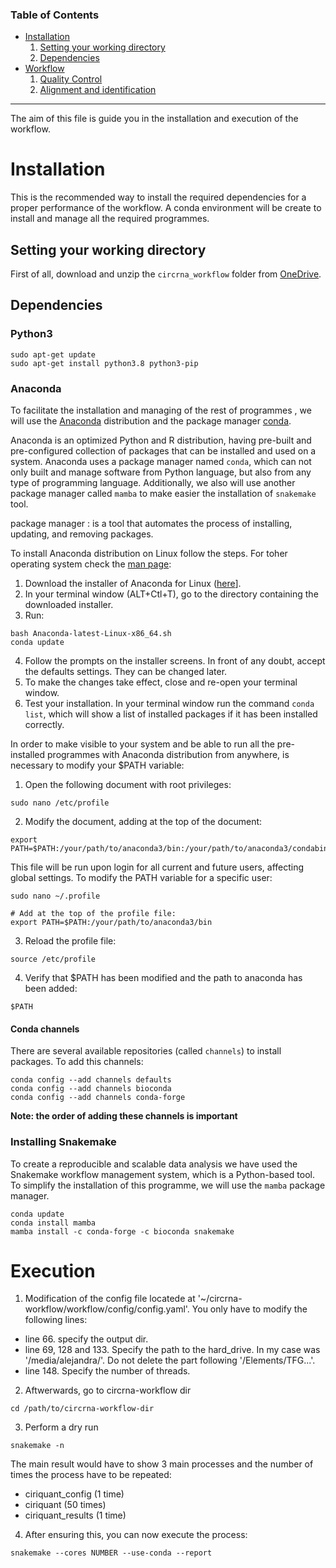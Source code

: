 

### Table of Contents
* [Installation](#installation)
  1. [Setting your working directory](setting-your-working-directory)
  2. [Dependencies](#dependencies)
* [Workflow](#workflow)
  1. [Quality Control](#quality-control)
  2. [Alignment and identification](#alignment-and-identification)

***
The aim of this file is guide you in the installation and execution of the workflow.

# Installation
This is the recommended way to install the required dependencies for a proper performance of the workflow. A conda environment  will be create to install and manage all the required programmes.

## Setting your working directory
First of all, download and unzip the `circrna_workflow` folder from [OneDrive](https://idibell-my.sharepoint.com/:f:/g/personal/lgonzalezm_idibell_cat/EpOC5lhue0hImsDyT5SxBegBLxDD2Hi-kdpc2pM75YogVg?e=Ny79Vn).


## Dependencies
### Python3
```{bash}
sudo apt-get update
sudo apt-get install python3.8 python3-pip
```

### Anaconda
To facilitate the installation and managing of the rest of programmes , we will use the [Anaconda](https://www.anaconda.com/) distribution and the package manager [conda](https://conda.io/projects/conda/en/latest/index.html).

Anaconda is an optimized Python and R distribution, having pre-built and pre-configured collection of packages that can be installed and used on a system. Anaconda uses a package manager named `conda`, which can not only built and manage software from Python language, but also from any type of programming language. Additionally, we also will use another package manager called `mamba` to make easier the installation of `snakemake` tool.

package manager
: is a tool that automates the process of installing, updating, and removing packages.

To install Anaconda distribution on Linux follow the steps. For toher operating system check the [man page](https://conda.io/projects/conda/en/latest/user-guide/install/linux.html):
1. Download the installer of Anaconda for Linux ([here](https://www.anaconda.com/products/individual)].
2. In your terminal window (ALT+Ctl+T), go to the directory containing the downloaded installer.
3. Run:
```{bash}
bash Anaconda-latest-Linux-x86_64.sh
conda update
```
4. Follow the prompts on the installer screens. In front of any doubt, accept the defaults settings. They can be changed later.
5. To make the changes take effect, close and re-open your terminal window.
6. Test your installation. In your terminal window run the command `conda list`, which will show a list of installed packages if it has been installed correctly.

In order to make visible to your system and be able to run all the pre-installed programmes with Anaconda distribution from anywhere, is necessary to modify your $PATH variable:
1. Open the following document with root privileges:
```{bash}
sudo nano /etc/profile
```
2. Modify the document, adding at the top of the document:
```{bash}
export PATH=$PATH:/your/path/to/anaconda3/bin:/your/path/to/anaconda3/condabin
```
This file will be run upon login for all current and future users, affecting global settings. To modify the PATH variable for a specific user:
```{bash}
sudo nano ~/.profile

# Add at the top of the profile file:
export PATH=$PATH:/your/path/to/anaconda3/bin
```
3. Reload the profile file:
```{bash}
source /etc/profile
```
4. Verify that $PATH has been modified and the path to anaconda has been added:
```
$PATH
```
#### Conda channels
There are several available repositories (called `channels`) to install packages. To add this channels:
```{bash}
conda config --add channels defaults
conda config --add channels bioconda
conda config --add channels conda-forge
```
**Note: the order of adding these channels is important**

### Installing Snakemake
To create a reproducible and scalable data analysis we have used the Snakemake workflow management system, which is a Python-based tool. To simplify the installation of this programme, we will use the `mamba` package manager.

```{bash}
conda update
conda install mamba
mamba install -c conda-forge -c bioconda snakemake
```

# Execution
1. Modification of the config file locatede at '~/circrna-workflow/workflow/config/config.yaml'. You only have to  modify the following lines:
  - line 66. specify the output dir.
  - line 69, 128 and 133. Specify the path to the hard_drive. In my case was '/media/alejandra/'. Do not delete the part following '/Elements/TFG...'.
  - line 148. Specify the number of threads.

2. Aftwerwards, go to circrna-workflow dir
```{bash}
cd /path/to/circrna-workflow-dir
 ```
3. Perform a dry run
```
snakemake -n
```
The main result would have to show 3 main processes and the number of times the process have to be repeated:
- ciriquant_config (1 time)
- ciriquant (50 times)
- ciriquant_results (1 time)

4. After ensuring this, you can now execute the process:
```
snakemake --cores NUMBER --use-conda --report
```
